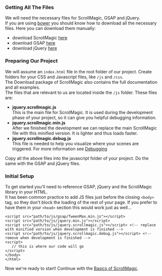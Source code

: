 ### Getting All The Files
We will need the necessary files for ScrollMagic, GSAP and jQuery.  
If you are using [bower](bower.io) you should know how to download all the necessary files.
Here you can download them manually:  
 - download ScrollMagic [here](https://github.com/janpaepke/ScrollMagic/archive/master.zip)
 - download GSAP [here](http://greensock.com/forums/files/getdownload/84-html5js-gsap/)
 - download jQuery [here](http://jquery.com/download)

### Preparing Our Project

We will assume an `index.html` file in the root folder of our project.
Create folders for your CSS and Javascript files, like `/js` and `/css`.  
The Download package of ScrollMagic also contains the full documentation and all examples.  
The files that are relevant to us are located inside the `/js` folder. These files are:

 - __jquery.scrollmagic.js__<br>This is the main file for ScrollMagic. It is used during the development phase of your project, so it can give you helpful debugging information.
 - __jquery.scrollmagic.min.js__<br>After we finished the development we can replace the main ScrollMagic file with this minified version. It is lighter and thus loads faster.
 - __jquery.scrollmagic.debug.js__<br>This file is needed to help you visualize where your scenes are triggered. For more information see [Debugging](https://github.com/janpaepke/ScrollMagic/wiki/Getting-Started-:-Debugging)

Copy all the above files into the javascript folder of your project. Do the same with the GSAP and jQuery files.

### Initial Setup
To get started you'll need to reference GSAP, jQuery and the ScrollMagic library in your HTML.  
It has been common practice to add JS files just before the closing ``<body>`` tag, so they don't block the loading of the rest of your page. If you prefer to have them in your `<head>` section this would work just as well...
```markup
<script src="path/to/js/gsap/TweenMax.min.js"></script>
<script src="path/to/js/jquery.min.js"></script>
<script src="path/to/js/jquery.scrollmagic.js"></script> <!-- replace with minified version when development is finished -->
<script src="path/to/js/jquery.scrollmagic.debug.js"></script> <!-- remove when development is finished -->
<script>
   // this is where our code will go
</script>
</body>
</html>
```
Now we're ready to start! Continue with the [Basics of ScrollMagic](https://github.com/janpaepke/ScrollMagic/wiki/Understanding-:-Basics).